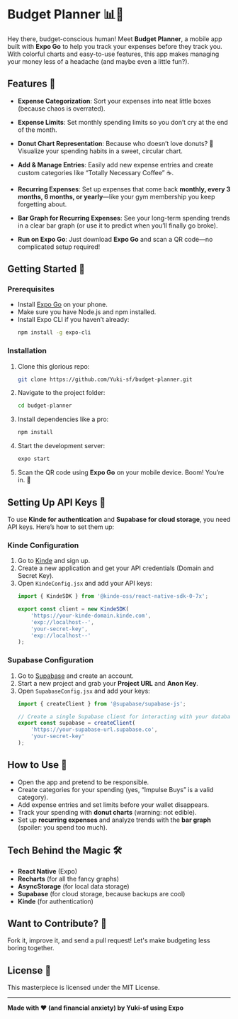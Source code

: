 # Budget Planner 📊💸

Hey there, budget-conscious human! Meet **Budget Planner**, a mobile app built with **Expo Go** to help you track your expenses before they track you. With colorful charts and easy-to-use features, this app makes managing your money less of a headache (and maybe even a little fun?).

## Features 🌟

- **Expense Categorization**: Sort your expenses into neat little boxes (because chaos is overrated).

- **Expense Limits**: Set monthly spending limits so you don’t cry at the end of the month.

- **Donut Chart Representation**: Because who doesn’t love donuts? 🍩 Visualize your spending habits in a sweet, circular chart.

- **Add & Manage Entries**: Easily add new expense entries and create custom categories like “Totally Necessary Coffee” ☕.

- **Recurring Expenses**: Set up expenses that come back **monthly, every 3 months, 6 months, or yearly**—like your gym membership you keep forgetting about.

- **Bar Graph for Recurring Expenses**: See your long-term spending trends in a clear bar graph (or use it to predict when you’ll finally go broke).

- **Run on Expo Go**: Just download **Expo Go** and scan a QR code—no complicated setup required!

## Getting Started 🚀

### Prerequisites
- Install [Expo Go](https://expo.dev/client) on your phone.
- Make sure you have Node.js and npm installed.
- Install Expo CLI if you haven’t already:
  ```sh
  npm install -g expo-cli
  ```

### Installation
1. Clone this glorious repo:
   ```sh
   git clone https://github.com/Yuki-sf/budget-planner.git
   ```
2. Navigate to the project folder:
   ```sh
   cd budget-planner
   ```
3. Install dependencies like a pro:
   ```sh
   npm install
   ```
4. Start the development server:
   ```sh
   expo start
   ```
5. Scan the QR code using **Expo Go** on your mobile device. Boom! You’re in. 🎉

## Setting Up API Keys 🔑
To use **Kinde for authentication** and **Supabase for cloud storage**, you need API keys. Here’s how to set them up:

### Kinde Configuration
1. Go to [Kinde](https://kinde.com) and sign up.
2. Create a new application and get your API credentials (Domain and Secret Key).
3. Open `KindeConfig.jsx` and add your API keys:
   ```js
   import { KindeSDK } from '@kinde-oss/react-native-sdk-0-7x';

   export const client = new KindeSDK(
       'https://your-kinde-domain.kinde.com', 
       'exp://localhost--', 
       'your-secret-key', 
       'exp://localhost--'
   );
   ```

### Supabase Configuration
1. Go to [Supabase](https://supabase.com) and create an account.
2. Start a new project and grab your **Project URL** and **Anon Key**.
3. Open `SupabaseConfig.jsx` and add your keys:
   ```js
   import { createClient } from '@supabase/supabase-js';

   // Create a single Supabase client for interacting with your database
   export const supabase = createClient(
       'https://your-supabase-url.supabase.co', 
       'your-secret-key'
   );
   ```

## How to Use 🧐
- Open the app and pretend to be responsible.
- Create categories for your spending (yes, “Impulse Buys” is a valid category).
- Add expense entries and set limits before your wallet disappears.
- Track your spending with **donut charts** (warning: not edible).
- Set up **recurring expenses** and analyze trends with the **bar graph** (spoiler: you spend too much).

## Tech Behind the Magic 🛠️
- **React Native** (Expo)
- **Recharts** (for all the fancy graphs)
- **AsyncStorage** (for local data storage)
- **Supabase** (for cloud storage, because backups are cool)
- **Kinde** (for authentication)

## Want to Contribute? 🤝
Fork it, improve it, and send a pull request! Let's make budgeting less boring together.

## License 📜
This masterpiece is licensed under the MIT License. 

---
**Made with ❤️ (and financial anxiety) by Yuki-sf using Expo**

